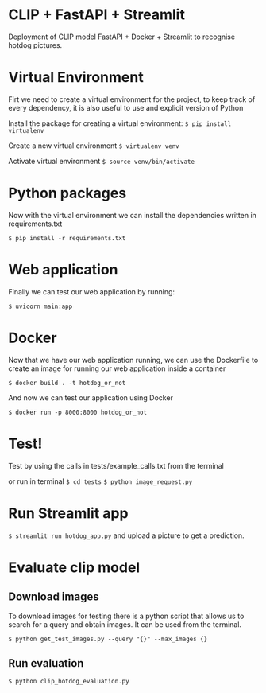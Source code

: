 # CLIP + FastAPI + Streamlit
Deployment of CLIP model FastAPI + Docker + Streamlit to recognise hotdog pictures.


# Virtual Environment

Firt we need to create a virtual environment for the project, to keep track of every dependency, it is also useful to use and explicit version of Python

Install the package for creating a virtual environment:
`$ pip install virtualenv`

Create a new virtual environment
`$ virtualenv venv`

Activate virtual environment
`$ source venv/bin/activate`

# Python packages

Now with the virtual environment we can install the dependencies written in requirements.txt

`$ pip install -r requirements.txt`


# Web application

Finally we can test our web application by running:

`$ uvicorn main:app`

# Docker

Now that we have our web application running, we can use the Dockerfile to create an image for running our web application inside a container

`$ docker build . -t hotdog_or_not`

And now we can test our application using Docker

`$ docker run -p 8000:8000 hotdog_or_not`

# Test!

Test by using the calls in tests/example_calls.txt from the terminal

or run in terminal
`$ cd tests`
`$ python image_request.py`

# Run Streamlit app

`$ streamlit run hotdog_app.py`
and upload a picture to get a prediction.


# Evaluate clip model

## Download images 
To download images for testing there is a python script that allows us to search for a query and obtain images. It can be used from the terminal. 

`$ python get_test_images.py --query "{}" --max_images {}`

## Run evaluation 

`$ python clip_hotdog_evaluation.py`
